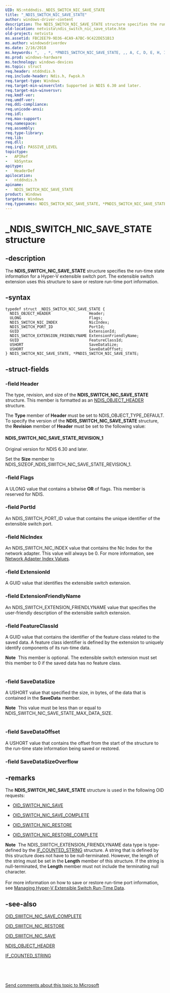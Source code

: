 ```yaml
---
UID: NS:ntddndis._NDIS_SWITCH_NIC_SAVE_STATE
title: "_NDIS_SWITCH_NIC_SAVE_STATE"
author: windows-driver-content
description: The NDIS_SWITCH_NIC_SAVE_STATE structure specifies the run-time state information for a Hyper-V extensible switch port. The extensible switch extension uses this structure to save or restore run-time port information.
old-location: netvista\ndis_switch_nic_save_state.htm
old-project: netvista
ms.assetid: FBC2EE79-9D36-4CA9-A7BC-9C422DE51B13
ms.author: windowsdriverdev
ms.date: 2/16/2018
ms.keywords: ",  , *, *PNDIS_SWITCH_NIC_SAVE_STATE, ,, A, C, D, E, H, I, N, NDIS_SWITCH_NIC_SAVE_STATE, NDIS_SWITCH_NIC_SAVE_STATE structure [Network Drivers Starting with Windows Vista], P, PNDIS_SWITCH_NIC_SAVE_STATE, PNDIS_SWITCH_NIC_SAVE_STATE structure pointer [Network Drivers Starting with Windows Vista], S, T, V, W, _, _NDIS_SWITCH_NIC_SAVE_STATE, netvista.ndis_switch_nic_save_state, ntddndis/NDIS_SWITCH_NIC_SAVE_STATE, ntddndis/PNDIS_SWITCH_NIC_SAVE_STATE"
ms.prod: windows-hardware
ms.technology: windows-devices
ms.topic: struct
req.header: ntddndis.h
req.include-header: Ndis.h, Fwpsk.h
req.target-type: Windows
req.target-min-winverclnt: Supported in NDIS 6.30 and later.
req.target-min-winversvr: 
req.kmdf-ver: 
req.umdf-ver: 
req.ddi-compliance: 
req.unicode-ansi: 
req.idl: 
req.max-support: 
req.namespace: 
req.assembly: 
req.type-library: 
req.lib: 
req.dll: 
req.irql: PASSIVE_LEVEL
topictype:
-	APIRef
-	kbSyntax
apitype:
-	HeaderDef
apilocation:
-	ntddndis.h
apiname:
-	NDIS_SWITCH_NIC_SAVE_STATE
product: Windows
targetos: Windows
req.typenames: NDIS_SWITCH_NIC_SAVE_STATE, *PNDIS_SWITCH_NIC_SAVE_STATE
---
```


# _NDIS_SWITCH_NIC_SAVE_STATE structure


## -description



The <b>NDIS_SWITCH_NIC_SAVE_STATE</b> structure specifies the run-time state information for a Hyper-V extensible switch port.  The extensible switch extension uses this structure to save or restore run-time port information.




## -syntax


````
typedef struct _NDIS_SWITCH_NIC_SAVE_STATE {
  NDIS_OBJECT_HEADER                 Header;
  ULONG                              Flags;
  NDIS_SWITCH_NIC_INDEX              NicIndex;
  NDIS_SWITCH_PORT_ID                PortId;
  GUID                               ExtensionId;
  NDIS_SWITCH_EXTENSION_FRIENDLYNAME ExtensionFriendlyName;
  GUID                               FeatureClassId;
  USHORT                             SaveDataSize;
  USHORT                             SaveDataOffset;
} NDIS_SWITCH_NIC_SAVE_STATE, *PNDIS_SWITCH_NIC_SAVE_STATE;
````


## -struct-fields




### -field Header

The type, revision, and size of the <b>NDIS_SWITCH_NIC_SAVE_STATE</b> structure. This member is formatted as an <a href="..\ntddndis\ns-ntddndis-_ndis_object_header.md">NDIS_OBJECT_HEADER</a> structure.

The <b>Type</b> member of <b>Header</b> must be set to NDIS_OBJECT_TYPE_DEFAULT. To specify the version of the <b>NDIS_SWITCH_NIC_SAVE_STATE</b> structure, the <b>Revision</b> member of <b>Header</b> must be set to the following value: 





#### NDIS_SWITCH_NIC_SAVE_STATE_REVISION_1

Original version for NDIS 6.30 and later.

Set the <b>Size</b> member to NDIS_SIZEOF_NDIS_SWITCH_NIC_SAVE_STATE_REVISION_1.


### -field Flags

A ULONG value that contains a bitwise <b>OR</b> of flags. This member is reserved for NDIS.




### -field PortId

An NDIS_SWITCH_PORT_ID value that contains the unique identifier of the extensible switch port.


### -field NicIndex

An NDIS_SWITCH_NIC_INDEX  value that contains the Nic Index for the network adapter. This value will always be 0. For more information, see <a href="https://msdn.microsoft.com/969333DA-0282-474B-8D56-72CD623C5329">Network Adapter Index Values</a>.


### -field ExtensionId

A GUID value that identifies the extensible switch extension.


### -field ExtensionFriendlyName

 An NDIS_SWITCH_EXTENSION_FRIENDLYNAME value that specifies the user-friendly description of the extensible switch extension.


### -field FeatureClassId

A GUID value that contains the identifier of the feature class related to the saved data. A feature class identifier is defined by the extension to uniquely identify components of its run-time data.

<div class="alert"><b>Note</b>  This member is optional. The extensible switch extension must set this member to 0 if the saved data has no feature class.</div>
<div> </div>

### -field SaveDataSize

A USHORT value that specified the size, in bytes, of the data that is contained in the <b>SaveData</b> member.

<div class="alert"><b>Note</b>  This value must be less than or equal to NDIS_SWITCH_NIC_SAVE_STATE_MAX_DATA_SIZE.</div>
<div> </div>

### -field SaveDataOffset

A USHORT value that contains the offset from the start of the structure to the run-time state information being saved or restored.


### -field SaveDataSizeOverflow

 




## -remarks



The <b>NDIS_SWITCH_NIC_SAVE_STATE</b> structure is used in the following OID requests: 

<ul>
<li>

<a href="https://msdn.microsoft.com/library/windows/hardware/hh598268">OID_SWITCH_NIC_SAVE</a>


</li>
<li>

<a href="https://msdn.microsoft.com/library/windows/hardware/hh598269">OID_SWITCH_NIC_SAVE_COMPLETE</a>


</li>
<li>

<a href="https://msdn.microsoft.com/library/windows/hardware/hh598267">OID_SWITCH_NIC_RESTORE</a>


</li>
<li>

<a href="https://msdn.microsoft.com/library/windows/hardware/hh846215">OID_SWITCH_NIC_RESTORE_COMPLETE</a>


</li>
</ul>
<div class="alert"><b>Note</b>  The NDIS_SWITCH_EXTENSION_FRIENDLYNAME data type is type-defined by the <a href="https://msdn.microsoft.com/library/windows/hardware/hh451419">IF_COUNTED_STRING</a> structure. A string that is defined by this structure does not have to be null-terminated. However, the length of the string must be set in the <b>Length</b> member of this structure. If the string is null-terminated, the <b>Length</b> member must not include the terminating null character. 

</div>
<div> </div>
For more information on how to save or restore run-time port information, see <a href="https://msdn.microsoft.com/08A353F5-D8CB-4645-9337-8169D302F6F2">Managing Hyper-V Extensible Switch Run-Time Data</a>.




## -see-also

<a href="https://msdn.microsoft.com/library/windows/hardware/hh598269">OID_SWITCH_NIC_SAVE_COMPLETE</a>



<a href="https://msdn.microsoft.com/library/windows/hardware/hh598267">OID_SWITCH_NIC_RESTORE</a>



<a href="https://msdn.microsoft.com/library/windows/hardware/hh598268">OID_SWITCH_NIC_SAVE</a>



<a href="..\ntddndis\ns-ntddndis-_ndis_object_header.md">NDIS_OBJECT_HEADER</a>



<a href="https://msdn.microsoft.com/library/windows/hardware/hh451419">IF_COUNTED_STRING</a>



<b></b>



 

 

<a href="mailto:wsddocfb@microsoft.com?subject=Documentation%20feedback [netvista\netvista]:%20NDIS_SWITCH_NIC_SAVE_STATE structure%20 RELEASE:%20(2/16/2018)&amp;body=%0A%0APRIVACY STATEMENT%0A%0AWe use your feedback to improve the documentation. We don't use your email address for any other purpose, and we'll remove your email address from our system after the issue that you're reporting is fixed. While we're working to fix this issue, we might send you an email message to ask for more info. Later, we might also send you an email message to let you know that we've addressed your feedback.%0A%0AFor more info about Microsoft's privacy policy, see http://privacy.microsoft.com/en-us/default.aspx." title="Send comments about this topic to Microsoft">Send comments about this topic to Microsoft</a>

